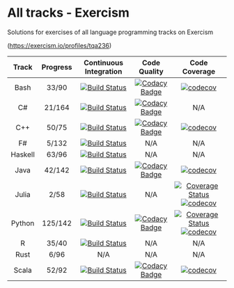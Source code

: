 # All tracks - Exercism

Solutions for exercises of all language programming tracks on Exercism

(<https://exercism.io/profiles/tqa236>)

|  Track  | Progress |                                                      Continuous Integration                                                       |                                                                                                                        Code Quality                                                                                                                        |                                                                                                                                                  Code Coverage                                                                                                                                                  |
| :-----: | :------: | :-------------------------------------------------------------------------------------------------------------------------------: | :--------------------------------------------------------------------------------------------------------------------------------------------------------------------------------------------------------------------------------------------------------: | :-------------------------------------------------------------------------------------------------------------------------------------------------------------------------------------------------------------------------------------------------------------------------------------------------------------: |
|  Bash   |  33/90   |    [![Build Status](https://travis-ci.com/tqa236/bash_exercism.svg?branch=master)](https://travis-ci.com/tqa236/bash_exercism)    |    [![Codacy Badge](https://api.codacy.com/project/badge/Grade/257e6ae1559f42a685611c83466e6426)](https://www.codacy.com/app/tqa236/bash_exercism?utm_source=github.com&utm_medium=referral&utm_content=tqa236/bash_exercism&utm_campaign=Badge_Grade)     |                                                                                       [![codecov](https://codecov.io/gh/tqa236/bash_exercism/branch/master/graph/badge.svg)](https://codecov.io/gh/tqa236/bash_exercism)                                                                                        |
|   C#    |  21/164  |  [![Build Status](https://travis-ci.com/tqa236/csharp_exercism.svg?branch=master)](https://travis-ci.com/tqa236/csharp_exercism)  | [![Codacy Badge](https://api.codacy.com/project/badge/Grade/bf02badb4015421f8d7816b00f20447f)](https://www.codacy.com/manual/tqa236/csharp_exercism?utm_source=github.com&utm_medium=referral&utm_content=tqa236/csharp_exercism&utm_campaign=Badge_Grade) |                                                                                                                                                       N/A                                                                                                                                                       |
|   C++   |  50/75   |     [![Build Status](https://travis-ci.com/tqa236/cpp_exercism.svg?branch=master)](https://travis-ci.com/tqa236/cpp_exercism)     |     [![Codacy Badge](https://api.codacy.com/project/badge/Grade/61fd4c8fc29b4e62ad5ff19098e245fb)](https://www.codacy.com/app/tqa236/cpp_exercism?utm_source=github.com&utm_medium=referral&utm_content=tqa236/cpp_exercism&utm_campaign=Badge_Grade)      |                                                                                        [![codecov](https://codecov.io/gh/tqa236/cpp_exercism/branch/master/graph/badge.svg)](https://codecov.io/gh/tqa236/cpp_exercism)                                                                                         |
|   F#    |  5/132   |  [![Build Status](https://travis-ci.com/tqa236/fsharp_exercism.svg?branch=master)](https://travis-ci.com/tqa236/fsharp_exercism)  |                                                                                                                            N/A                                                                                                                             |                                                                                                                                                       N/A                                                                                                                                                       |
| Haskell |  63/96   | [![Build Status](https://travis-ci.com/tqa236/haskell_exercism.svg?branch=master)](https://travis-ci.com/tqa236/haskell_exercism) |                                                                                                                            N/A                                                                                                                             |                                                                                                                                                       N/A                                                                                                                                                       |
|  Java   |  42/142  |    [![Build Status](https://travis-ci.com/tqa236/java_exercism.svg?branch=master)](https://travis-ci.com/tqa236/java_exercism)    |    [![Codacy Badge](https://api.codacy.com/project/badge/Grade/153098dd1d8c4570b08b69612b457f35)](https://www.codacy.com/app/tqa236/java_exercism?utm_source=github.com&utm_medium=referral&utm_content=tqa236/java_exercism&utm_campaign=Badge_Grade)     |                                                                                       [![codecov](https://codecov.io/gh/tqa236/java_exercism/branch/master/graph/badge.svg)](https://codecov.io/gh/tqa236/java_exercism)                                                                                        |
|  Julia  |   2/58   |   [![Build Status](https://travis-ci.com/tqa236/julia_exercism.svg?branch=master)](https://travis-ci.com/tqa236/julia_exercism)   |                                                                                                                            N/A                                                                                                                             |   [![Coverage Status](https://coveralls.io/repos/github/tqa236/julia_exercism/badge.svg?branch=master)](https://coveralls.io/github/tqa236/julia_exercism?branch=master) [![codecov](https://codecov.io/gh/tqa236/julia_exercism/branch/master/graph/badge.svg)](https://codecov.io/gh/tqa236/julia_exercism)   |
| Python  | 125/142  |  [![Build Status](https://travis-ci.com/tqa236/python_exercism.svg?branch=master)](https://travis-ci.com/tqa236/python_exercism)  |  [![Codacy Badge](https://api.codacy.com/project/badge/Grade/8fd44be5d9984cb4b963b176a251494f)](https://www.codacy.com/app/tqa236/python_exercism?utm_source=github.com&utm_medium=referral&utm_content=tqa236/python_exercism&utm_campaign=Badge_Grade)   | [![Coverage Status](https://coveralls.io/repos/github/tqa236/python_exercism/badge.svg?branch=master)](https://coveralls.io/github/tqa236/python_exercism?branch=master) [![codecov](https://codecov.io/gh/tqa236/python_exercism/branch/master/graph/badge.svg)](https://codecov.io/gh/tqa236/python_exercism) |
|    R    |  35/40   |       [![Build Status](https://travis-ci.com/tqa236/r_exercism.svg?branch=master)](https://travis-ci.com/tqa236/r_exercism)       |                                                                                                                            N/A                                                                                                                             |                                                                                                                                                       N/A                                                                                                                                                       |  | R | 35/35 | [![Build Status](https://travis-ci.com/tqa236/r_exercism.svg?branch=master)](https://travis-ci.com/tqa236/r_exercism) | N/A | N/A |
|  Rust   |   6/96   |                                                                N/A                                                                |                                                                                                                            N/A                                                                                                                             |                                                                                                                                                       N/A                                                                                                                                                       |
|  Scala  |  52/92   |   [![Build Status](https://travis-ci.com/tqa236/scala_exercism.svg?branch=master)](https://travis-ci.com/tqa236/scala_exercism)   |   [![Codacy Badge](https://api.codacy.com/project/badge/Grade/06aa4545294745b28416e4b319ca6c77)](https://www.codacy.com/app/tqa236/scala_exercism?utm_source=github.com&utm_medium=referral&utm_content=tqa236/scala_exercism&utm_campaign=Badge_Grade)    |                                                                                      [![codecov](https://codecov.io/gh/tqa236/scala_exercism/branch/master/graph/badge.svg)](https://codecov.io/gh/tqa236/scala_exercism)                                                                                       |
